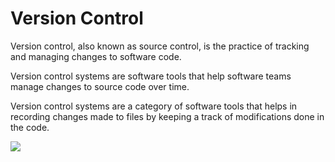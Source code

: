 # Version Control

Version control, also known as source control, is the practice of tracking and managing changes to software code.

Version control systems are software tools that help software teams manage changes to source code over time.

Version control systems are a category of software tools that helps in recording changes made to files by keeping a track of modifications done in the code.

![](<../.gitbook/assets/Group 15.png>)
